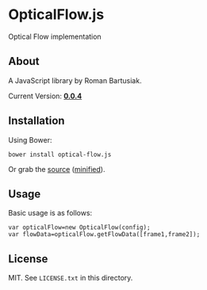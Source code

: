 # OpticalFlow.js

Optical Flow implementation

## About

A JavaScript library by Roman Bartusiak.

Current Version: **[0.0.4](https://github.com/riomus/OpticalFlow.js/tag/v0.0.4)**

## Installation

Using Bower:

    bower install optical-flow.js

Or grab the [source](https://github.com/riomus/OpticalFlow.js/dist/OpticalFlow.js) ([minified](https://github.com/riomus/OpticalFlow.js/dist/OpticalFlow.min.js)).

## Usage

Basic usage is as follows:

    var opticalFlow=new OpticalFlow(config);
    var flowData=opticalFlow.getFlowData([frame1,frame2]);

## License

MIT. See `LICENSE.txt` in this directory.
